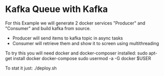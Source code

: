 # Kafka Queue with Kafka

For this Example we will generate 2 docker services "Producer" and "Consumer" and build kafka from source.
+ Producer will send items to kafka topic in async tasks
+ Consumer will retrieve them and show it to screen using multithreading

To try this you will need docker and docker-composer installed:
    sudo apt-get install docker docker-compose
    sudo usermod -a -G docker $USER
    

To stat it just:
    ./deploy.sh